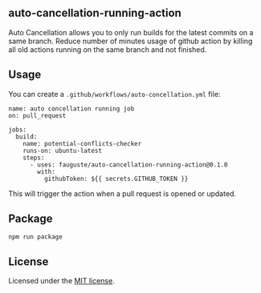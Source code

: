 auto-cancellation-running-action
-------------

Auto Cancellation allows you to only run builds for the latest commits on a same branch.
Reduce number of minutes usage of github action by killing all old actions running on the same branch and not finished.

## Usage
You can create a `.github/workflows/auto-concellation.yml` file:

```
name: auto concellation running job
on: pull_request

jobs:
  build:
    name: potential-conflicts-checker
    runs-on: ubuntu-latest
    steps:
      - uses: fauguste/auto-cancellation-running-action@0.1.0
        with:
          githubToken: ${{ secrets.GITHUB_TOKEN }}
```

This will trigger the action when a pull request is opened or updated.

## Package

````
npm run package
````
## License
Licensed under the [MIT license](https://github.com/outsideris/potential-conflicts-checker-action/blob/master/LICENSE).